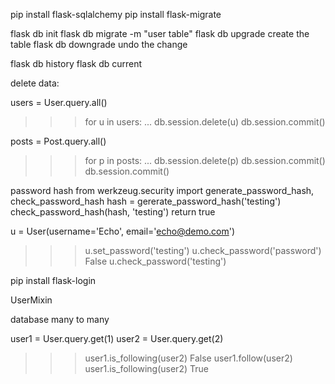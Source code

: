 pip install flask-sqlalchemy
pip install flask-migrate

flask db init
flask db migrate -m "user table"
flask db upgrade  create the table
flask db downgrade  undo the change

flask db history
flask db current


delete data:

users = User.query.all()
>>> for u in users:
...     db.session.delete(u)
db.session.commit()

posts = Post.query.all()
>>> for p in posts:
...     db.session.delete(p)
>>> db.session.commit()
db.session.commit()

password hash
from werkzeug.security import generate_password_hash, check_password_hash
hash = gererate_password_hash('testing')
check_password_hash(hash, 'testing')
return true

u = User(username='Echo', email='echo@demo.com')
>>> u.set_password('testing')
>>> u.check_password('password')
False
>>> u.check_password('testing')

pip install flask-login

UserMixin

database many to many

user1  = User.query.get(1)
user2 = User.query.get(2)

>>> user1.is_following(user2)
False
>>> user1.follow(user2)
>>> user1.is_following(user2)
True

